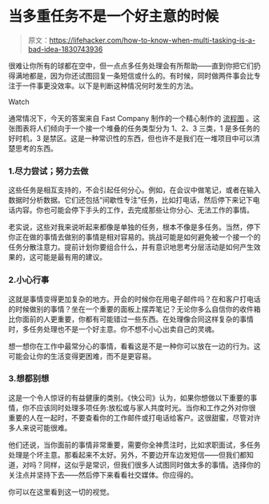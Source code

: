 # 当多重任务不是一个好主意的时候

> 原文：<https://lifehacker.com/how-to-know-when-multi-tasking-is-a-bad-idea-1830743936>

很难让你所有的球都在空中，但一点点多任务处理会有所帮助——直到你把它们扔得满地都是，因为你还试图回复一条短信或什么的。有时候，同时做两件事会比专注于一件事更没效率。以下是判断这种情况何时发生的方法。

Watch

通常情况下，今天的答案来自 Fast Company 制作的一个精心制作的 [流程图](https://www.fastcompany.com/90264034/this-chart-will-show-you-when-you-can-multitask-and-when-you-cant?partner=feedburner&utm_source=feedburner&utm_medium=feed&utm_campaign=feedburner+fastcompany&utm_content=feedburner) 。这张图表将人们倾向于一个接一个堆叠的任务类型分为 1、2、3 三类，1 是多任务的好时机，3 是禁区。这是一种常识性的东西，但也许不是我们在一堆项目中可以清楚思考的东西。

### 1.尽力尝试；努力去做

这些任务是相互支持的，不会引起任何分心。例如，在会议中做笔记，或者在输入数据时分析数据。它们还包括“间歇性专注”任务，比如打电话，然后停下来记下电话内容。你也可能会停下手头的工作，去完成那些让你分心、无法工作的事情。

老实说，这些对我来说听起来都像是单独的任务，根本不像是多任务。当然，停下你正在做的事情去做别的事情是相对容易的。挑战可能是如何避免被一个接一个的任务分散注意力。提前计划你要组合什么，并有意识地思考分层活动是如何产生效果的，这可能是最有用的建议。

### 2.小心行事

这就是事情变得更加复杂的地方。开会的时候你在用电子邮件吗？在和客户打电话的时候做别的事情？坐在一个重要的面板上摆弄笔记？无论你多么自信你的收件箱比你面前的人更重要，你都有可能错过一些东西。在处理像合同这样复杂的事情时，多任务处理也不是一个好主意。你不想不小心出卖自己的灵魂。

想一想你在工作中最常分心的事情，看看这是不是一种你可以放在一边的行为。这可能会让你的生活变得更困难，而不是更容易。

### 3.想都别想

这是一个令人惊讶的有益健康的类别。《快公司》认为，如果你想做以下重要的事情，你不应该同时处理多项任务:放松或与家人共度时光。当你和工作之外对你很重要的人在一起时，不要查看你的工作邮件或打电话给客户。这很甜蜜，尽管对许多人来说可能很难。

他们还说，当你面前的事情非常重要，需要你全神贯注时，比如求职面试，多任务处理是个坏主意。那看起来不太好。另外，不要边开车边发短信——但我们都知道，对吗？同样，这似乎是常识，但我们很多人试图同时做太多的事情。选择你的关注点并坚持下去——然后停下来看看社交媒体。你应得的。

你可以在这里看到这一切的视觉。